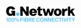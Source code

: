 
![](https://github.com/DanielRebolo-gnetwork/DanielRebolo-gnetwork/blob/main/gnetwork-logo-reverse.png)
